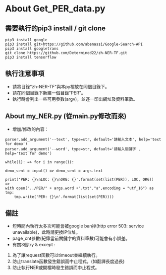 # About Get_PER_data.py
## 需要執行的pip3 install / git clone
```
pip3 install google
pip3 install git+https://github.com/abenassi/Google-Search-API
pip3 install googletrans
git clone https://github.com/Determined22/zh-NER-TF.git
pip3 install tensorflow
```

## 執行注意事項
+ 請將目錄"zh-NER-TF"與本py檔放在同個目錄下。
+ 請在同個目錄下新建一個目錄"PER"。
+ 執行時會列出一些可用參數(argv)，並逐一印出網址及資料筆數。

## About my_NER.py (從main.py修改而來)
+ 增加/修改的內容：
```
parser.add_argument('--text', type=str, default='請輸入文本', help='text for demo')
parser.add_argument('--word', type=str, default='請輸入關鍵字', help='text for demo')

while(1): => for i in range(1):

demo_sent = input() => demo_sent = args.text

print('PER: {}\nLOC: {}\nORG: {}'.format(set(list(PER)), LOC, ORG))
=>
with open("../PER/" + args.word +".txt","a",encoding = "utf_16") as tmp:
    tmp.write('PER: {}\n'.format(list(set(PER))))
```

## 備註
+ 短時間內執行太多次可能會被google ban掉(http error 503: service unavailable)，此時請更換IP位址。
+ page_cnt參數(紀錄當前關鍵字的資料筆數)可能會有小誤差。
+ 有關3個try & except :<br />
1. 為了讓request函數可以timeout並繼續執行。<br />
2. 防止translate函數發生錯誤而中止程式。(如翻譯長度過長)<br />
3. 防止執行NER或開檔時發生錯誤而中止程式。<br />